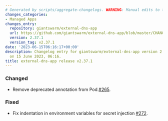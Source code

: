 ```yaml
---
# Generated by scripts/aggregate-changelogs. WARNING: Manual edits to this files will be overwritten.
changes_categories:
- Managed Apps
changes_entry:
  repository: giantswarm/external-dns-app
  url: https://github.com/giantswarm/external-dns-app/blob/master/CHANGELOG.md#2371---2023-06-15
  version: 2.37.1
  version_tag: v2.37.1
date: '2023-06-15T06:16:17+00:00'
description: Changelog entry for giantswarm/external-dns-app version 2.37.1, published
  on 15 June 2023, 06:16.
title: external-dns-app release v2.37.1
---
```


### Changed
- Remove deprecated annotation from Pod.[#265](https://github.com/giantswarm/external-dns-app/pull/265).
### Fixed
- Fix indentation in environment variables for secret injection [#272](https://github.com/giantswarm/external-dns-app/pull/272).
